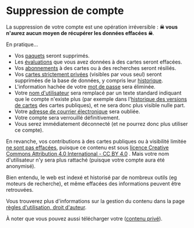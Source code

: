 ﻿---
nav_order: 12
permalink: /delete-personal-data.html
---

# Suppression de compte

La suppression de votre compte est une opération irréversible : **☠ vous n'aurez aucun moyen de récupérer les données effacées ☠**.

En pratique...

- Vos [paquets](deck.md) seront supprimés.
- Les [évaluations](rating.md) que vous avez données à des cartes seront effacées.
- Vos [abonnements](following.md) à des cartes ou à des recherches seront résiliés.
- Vos [cartes strictement privées](authoring#visibilité-des-cartes) (visibles par vous seul) seront supprimées de la base de données, y compris leur [historique](card-history.md).
- L'information hachée de votre [mot de passe](account.md#mot-de-passe) sera éliminée.
- Votre [nom d'utilisateur](account.md) sera remplacé par un texte standard indiquant que le compte n'existe plus (par exemple dans l'[historique des versions de cartes](card-history.md) des cartes publiques), et ne sera donc plus visible nulle part.
- Votre [adresse de courrier électronique](account.md) sera oubliée.
- Votre compte sera verrouillé définitivement.
- Vous serez immédiatement déconnecté (et ne pourrez donc plus utiliser ce compte).

En revanche, vos contributions à des cartes publiques ou à visibilité limitée [ne sont pas effacées](rules.md#droit-à-leffacement), puisque ce contenu est sous [licence Creative Commons Attribution 4.0 International - CC BY 4.0](https://creativecommons.org/licenses/by/4.0/deed.fr)&nbsp;<i class="fas fa-external-link-alt"></i>. Mais votre nom d'utilisateur n'y sera plus rattaché (puisque votre compte aura été anonymisé).

Bien entendu, le web est indexé et historisé par de nombreux outils (eg moteurs de recherche), et même effacées des informations peuvent être retrouvées.

Vous trouverez plus d'informations sur la gestion du contenu dans la page [règles d'utilisation, droit d'auteur](rules.md).

À noter que vous pouvez aussi télécharger votre ([contenu privé](rules.md#contenu-privé)).
